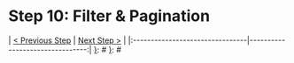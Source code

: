 [{]: <region> (header)
# Step 10: Filter & Pagination
[}]: #
[{]: <region> (body)

[}]: #
[{]: <region> (footer)
[{]: <helper> (nav_step)
| [< Previous Step](step9.md) | [Next Step >](step11.md) |
|:--------------------------------|--------------------------------:|
[}]: #
[}]: #